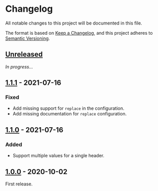 # Changelog
All notable changes to this project will be documented in this file.

The format is based on [Keep a Changelog](https://keepachangelog.com/en/1.0.0/),
and this project adheres to [Semantic Versioning](https://semver.org/spec/v2.0.0.html).

## [Unreleased]
_In progress…_

## [1.1.1] - 2021-07-16
### Fixed
- Add missing support for `replace` in the configuration.
- Add missing documentation for `replace` configuration.

## [1.1.0] - 2021-07-16
### Added
- Support multiple values for a single header.

## [1.0.0] - 2020-10-02
First release.

[Unreleased]: https://github.com/BatchLabs/headers-bundle/compare/v1.1.1...HEAD
[1.1.1]: https://github.com/BatchLabs/headers-bundle/compare/v1.1.0...v1.1.1
[1.1.0]: https://github.com/BatchLabs/headers-bundle/compare/v1.0.0...v1.1.0
[1.0.0]: https://github.com/BatchLabs/headers-bundle/releases/tag/v1.0.0
